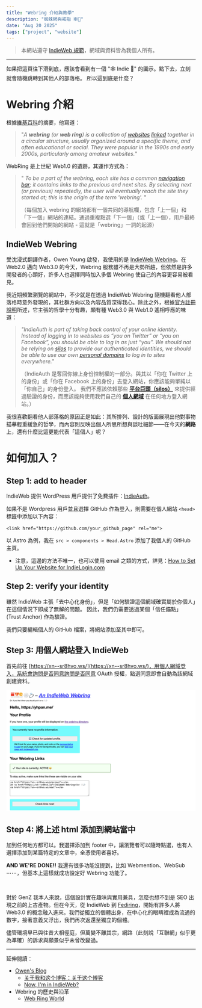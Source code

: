```yaml
---
title: "Webring 介紹與教學"
description: "蜘蛛網與戒指 🕸️💍"
date: "Aug 20 2025"
tags: ["project", "website"]
---
```


> 本網站遵守 [IndieWeb 規範](https://indieweb.org/principles)，網域與資料皆為我個人所有。

---

如果把這頁往下滑到底，應該會看到有一個 "🕸️ Indie 💍" 的圖示。點下去，立刻就會隨機跳轉到其他人的部落格。
所以這到底是什麼？

# Webring 介紹

根據[維基百科](https://en.wikipedia.org/wiki/Webring)的摘要，他寫道：

>"*A **webring** (or **web ring**) is a collection of [websites](https://en.wikipedia.org/wiki/Website "Website") [linked](https://en.wikipedia.org/wiki/Hyperlink "Hyperlink") together in a circular structure, usually organized around a specific theme, and often educational or social. They were popular in the 1990s and early 2000s, particularly among amateur websites.*"

WebRing 是上世紀 Web1.0 的遺跡，其運作方式為：

>" *To be a part of the webring, each site has a common [navigation bar](https://en.wikipedia.org/wiki/Navigation_bar "Navigation bar"); it contains links to the previous and next sites. By selecting next (or previous) repeatedly, the user will eventually reach the site they started at; this is the origin of the term 'webring'.* "
>
>（每個加入 webring 的網站都有一個共同的導航欄，包含「上一個」和「下一個」網站的連結。通過重複點選「下一個」（或「上一個），用戶最終會回到他們開始的網站 - 這就是「webring」一詞的起源）


## IndieWeb Webring

受沈浸式翻譯作者，Owen Young 啟發，我使用的是 [IndieWeb Webring](https://indieweb.org/IndieWeb_Webring)。在 Web2.0 邁向 Web3.0 的今天，Webring 服務雖不再是大勢所趨，但依然是許多開發者的心頭好，許多人也選擇同時加入多個 Webring 使自己的內容更容易被看見。

我近期頻繁瀏覽的網站中，不少就是在透過 IndieWeb Webring 隨機翻看他人部落格時意外發現的，其社群方向以及內容品質深得我心。除此之外，根據[官方註冊說明](https://indieweb.org/IndieAuth)所述，它主張的哲學十分有趣，頗有種 Web3.0 與 Web1.0 遙相呼應的味道：

>*"IndieAuth is part of taking back control of your online identity. Instead of logging in to websites as “you on Twitter” or “you on Facebook”, you should be able to log in as just “you”. We should not be relying on [silos](https://indieweb.org/silos "silos") to provide our authenticated identities, we should be able to use our own [personal domains](https://indieweb.org/personal_domain "personal domain") to log in to sites everywhere."*
>
>（IndieAuth 是奪回你線上身份控制權的一部分。與其以「你在 Twitter 上的身份」或「你在 Facebook 上的身份」去登入網站，你應該能夠單純以「你自己」的身份登入。 我們不應該依賴那些 **[平台巨頭（silos）](https://indieweb.org/silos "silos")** 來提供經過驗證的身份，而應該能夠使用我們自己的 **[個人網域](https://indieweb.org/personal_domain "personal domain")** 在任何地方登入網站。）


我很喜歡翻看他人部落格的原因正是如此：其所排列、設計的版面展現出他對事物描摹輕重緩急的哲學，而內容則反映出個人所思所想與談吐細節——在今天的**網路**上，還有什麼比這更能代表「這個人」呢？

# 如何加入？

## Step 1: add to header

IndieWeb 提供 WordPress 用戶提供了免費插件：[IndieAuth](https://wordpress.org/plugins/indieauth/)。

如果不是 Wordpress 用戶並且選擇 GitHub 作為登入，則需要在個人網站 `<head>` 標籤中添加以下內容：
```
<link href="https://github.com/your_github_page" rel="me">
```

以 Astro 為例，我在 `src > components > Head.Astro` 添加了我個人的 GitHub 主頁。

- 注意，這邊的方法不唯一，也可以使用 email 之類的方式，詳見：[How to Set Up Your Website for IndieLogin.com](https://indielogin.com/setup)

## Step 2: verify your identity

雖然 IndieWeb 主張「去中心化身份」，但是「如何驗證這個網域確實屬於你個人」在這個情況下即成了無解的問題。
因此，我們仍需要透過某個「信任錨點」(Trust Anchor) 作為驗證。

我們只要編輯個人的 GitHub 檔案，將網站添加至其中即可。


## Step 3: 用個人網站登入 IndieWeb

首先前往 [https://xn--sr8hvo.ws/](https://xn--sr8hvo.ws/)，用個人網域登入，系統會詢問是否同意詢問是否同意 OAuth 授權，點選同意即會自動為該網域創建資料。

![example pic](./Pasted%20image%2020250819234112.png)

## Step 4: 將上述 html 添加到網站當中

加到任何地方都可以。我選擇添加到 footer 中，讓瀏覽者可以隨時點選，也有人選擇添加到某篇特定的文章中，全憑使用者喜好。

**AND WE'RE DONE!!** 我還有很多功能沒提到，比如 Webmention、WebSub ⋯⋯，但基本上這樣就成功設定好 Webring 功能了。

$\;$

對於 GenZ 我本人來說，這個設計實在趣味與實用兼具，怎麼也想不到是 SEO 出現之前的上古產物。但在今天，從 IndieWeb 到 [Fediring](https://fediring.net/)，開始有許多人將 Web3.0 的概念融入進來。我們從獨立的個體出身，在中心化的眼睛裡成為流通的數字，接著意義又浮出，我們再次返還至獨立的個體。

儘管環境早已與往昔大相徑庭，但萬變不離其宗，網路（此刻說「互聯網」似乎更為準確）的訴求與願景似乎未曾改變過。


---
延伸閱讀：
- [Owen's Blog](https://www.owenyoung.com/)
	- [关于我和这个博客：关于这个博客](https://www.owenyoung.com/about/#guan-yu-zhe-ge-bo-ke)
	- [Now, I'm in IndieWeb?](https://www.owenyoung.com/en/blog/indieweb/)
- Webring 的歷史與沿革
	- [Web Ring World](https://www.webringworld.org/)

